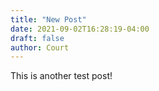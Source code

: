 ```yaml
---
title: "New Post"
date: 2021-09-02T16:28:19-04:00
draft: false
author: Court
---
```


This is another test post!